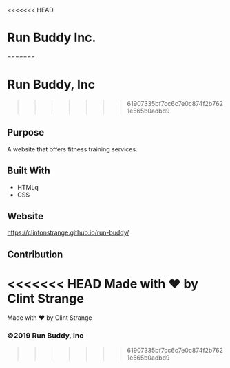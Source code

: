 <<<<<<< HEAD
# Run Buddy Inc.
=======
# Run Buddy, Inc
>>>>>>> 61907335bf7cc6c7e0c874f2b7621e565b0adbd9

## Purpose
A website that offers fitness training services.

## Built With
* HTMLq
* CSS

## Website
https://clintonstrange.github.io/run-buddy/

## Contribution
<<<<<<< HEAD
Made with ❤️ by Clint Strange
=======
Made with ❤️ by Clint Strange

### ©2019 Run Buddy, Inc
>>>>>>> 61907335bf7cc6c7e0c874f2b7621e565b0adbd9
